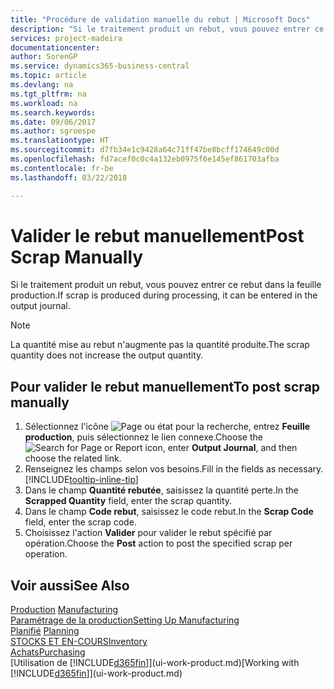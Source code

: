 ```yaml
---
title: "Procédure de validation manuelle du rebut | Microsoft Docs"
description: "Si le traitement produit un rebut, vous pouvez entrer ce rebut dans la feuille production. Remarquez que la quantité perte n'augmente pas la quantité produite."
services: project-madeira
documentationcenter: 
author: SorenGP
ms.service: dynamics365-business-central
ms.topic: article
ms.devlang: na
ms.tgt_pltfrm: na
ms.workload: na
ms.search.keywords: 
ms.date: 09/06/2017
ms.author: sgroespe
ms.translationtype: HT
ms.sourcegitcommit: d7fb34e1c9428a64c71ff47be8bcff174649c00d
ms.openlocfilehash: fd7acef0c0c4a132eb0975f6e145ef861703afba
ms.contentlocale: fr-be
ms.lasthandoff: 03/22/2018

---
```

# <a name="post-scrap-manually"></a><span data-ttu-id="c114f-104">Valider le rebut manuellement</span><span class="sxs-lookup"><span data-stu-id="c114f-104">Post Scrap Manually</span></span>
<span data-ttu-id="c114f-105">Si le traitement produit un rebut, vous pouvez entrer ce rebut dans la feuille production.</span><span class="sxs-lookup"><span data-stu-id="c114f-105">If scrap is produced during processing, it can be entered in the output journal.</span></span> 

> [!NOTE]
> <span data-ttu-id="c114f-106">La quantité mise au rebut n'augmente pas la quantité produite.</span><span class="sxs-lookup"><span data-stu-id="c114f-106">The scrap quantity does not increase the output quantity.</span></span>  

## <a name="to-post-scrap-manually"></a><span data-ttu-id="c114f-107">Pour valider le rebut manuellement</span><span class="sxs-lookup"><span data-stu-id="c114f-107">To post scrap manually</span></span>  
1. <span data-ttu-id="c114f-108">Sélectionnez l'icône ![Page ou état pour la recherche](media/ui-search/search_small.png "Page ou état pour la recherche"), entrez **Feuille production**, puis sélectionnez le lien connexe.</span><span class="sxs-lookup"><span data-stu-id="c114f-108">Choose the ![Search for Page or Report](media/ui-search/search_small.png "Search for Page or Report icon") icon, enter **Output Journal**, and then choose the related link.</span></span>  
2. <span data-ttu-id="c114f-109">Renseignez les champs selon vos besoins.</span><span class="sxs-lookup"><span data-stu-id="c114f-109">Fill in the fields as necessary.</span></span> [!INCLUDE[tooltip-inline-tip](includes/tooltip-inline-tip_md.md)]  
3. <span data-ttu-id="c114f-110">Dans le champ **Quantité rebutée**, saisissez la quantité perte.</span><span class="sxs-lookup"><span data-stu-id="c114f-110">In the **Scrapped Quantity** field, enter the scrap quantity.</span></span>  
4. <span data-ttu-id="c114f-111">Dans le champ **Code rebut**, saisissez le code rebut.</span><span class="sxs-lookup"><span data-stu-id="c114f-111">In the **Scrap Code** field, enter the scrap code.</span></span>  
5. <span data-ttu-id="c114f-112">Choisissez l'action **Valider** pour valider le rebut spécifié par opération.</span><span class="sxs-lookup"><span data-stu-id="c114f-112">Choose the **Post** action to post the specified scrap per operation.</span></span>  

## <a name="see-also"></a><span data-ttu-id="c114f-113">Voir aussi</span><span class="sxs-lookup"><span data-stu-id="c114f-113">See Also</span></span>  
<span data-ttu-id="c114f-114">[Production](production-manage-manufacturing.md)  </span><span class="sxs-lookup"><span data-stu-id="c114f-114">[Manufacturing](production-manage-manufacturing.md)  </span></span>  
[<span data-ttu-id="c114f-115">Paramétrage de la production</span><span class="sxs-lookup"><span data-stu-id="c114f-115">Setting Up Manufacturing</span></span>](production-configure-production-processes.md)  
<span data-ttu-id="c114f-116">[Planifié](production-planning.md)    </span><span class="sxs-lookup"><span data-stu-id="c114f-116">[Planning](production-planning.md)    </span></span>  
[<span data-ttu-id="c114f-117">STOCKS ET EN-COURS</span><span class="sxs-lookup"><span data-stu-id="c114f-117">Inventory</span></span>](inventory-manage-inventory.md)  
[<span data-ttu-id="c114f-118">Achats</span><span class="sxs-lookup"><span data-stu-id="c114f-118">Purchasing</span></span>](purchasing-manage-purchasing.md)  
<span data-ttu-id="c114f-119">[Utilisation de [!INCLUDE[d365fin](includes/d365fin_md.md)]](ui-work-product.md)</span><span class="sxs-lookup"><span data-stu-id="c114f-119">[Working with [!INCLUDE[d365fin](includes/d365fin_md.md)]](ui-work-product.md)</span></span>

